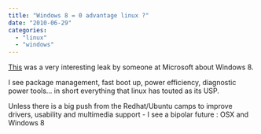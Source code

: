 ```yaml
---
title: "Windows 8 = 0 advantage linux ?"
date: "2010-06-29"
categories: 
  - "linux"
  - "windows"
---
```


[This](http://msftkitchen.com/2010/06/windows-8-plans-leaked-numerous-details-revealed.html) was a very interesting leak by someone at Microsoft about Windows 8.

I see package management, fast boot up, power efficiency, diagnostic power tools... in short everything that linux has touted as its USP.

Unless there is a big push from the Redhat/Ubuntu camps to improve drivers, usability and multimedia support - I see a bipolar future : OSX and Windows 8
